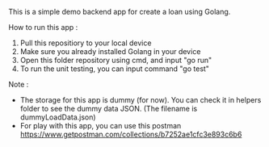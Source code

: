 This is a simple demo backend app for create a loan using Golang.

How to run this app :
1. Pull this repositiory to your local device
2. Make sure you already installed Golang in your device
3. Open this folder repository using cmd, and input "go run"
4. To run the unit testing, you can input command "go test"

Note : 
- The storage for this app is dummy (for now). You can check it in helpers folder to see the dummy data JSON. (The filename is dummyLoadData.json)
- For play with this app, you can use this postman https://www.getpostman.com/collections/b7252ae1cfc3e893c6b6